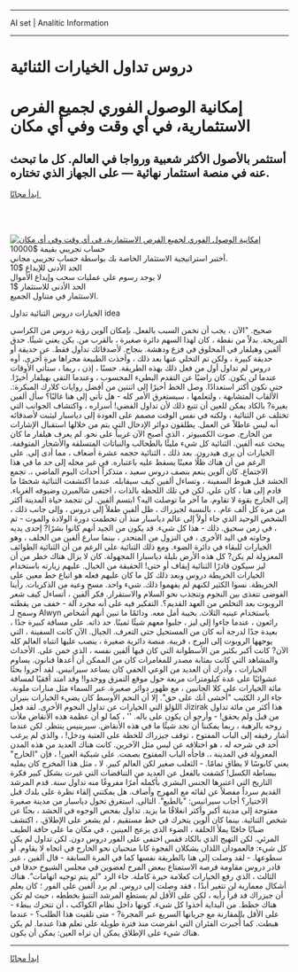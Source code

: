 <hr>AI set | Analitic Information
<hr>
<h1>دروس تداول الخيارات الثنائية</h1>
<link rel="stylesheet" href="//binary-option.github.io/strategy/css/template.cta.html.min.css">

<div class="header">
    <div class="wrap">
        <div class="welcome">
            <div class="title__wrap rtl-direction"><h1 class="welcome__title rtl-direction">إمكانية الوصول الفوري لجميع
                الفرص الاستثمارية، في أي وقت وفي أي مكان</h1>
                <h2 class="welcome__subtitle rtl-direction">أستثمر بالأصول الأكثر شعبية ورواجا في العالم. كل ما تبحث عنه
                    في منصة استثمار نهائية — على الجهاز الذي تختاره.</h2>
                <div class="btn-non-regulated">
                    <a class="btn access__btn" href="https://bit.ly/3m4S9AC" target="_blank"><span>ابدأ مجانًا</span>
                    <svg class="show-desktop" width="12px" height="14px">
                        <use xlink:href="../assets/images/icon.svg?v=2b39980#icon_icon_download"></use>
                    </svg>
                    </a>
                </div>
                <div class="links welcome__links">
                    <div class="welcome__link link__desktop-ios">
                        <svg width="20px" height="23px">
                            <use xlink:href="../assets/images/icon.svg?v=2b39980#icon_desktop_ios"></use>
                        </svg>
                    </div>
                    <div class="welcome__link link__desktop-windows">
                        <svg width="20px" height="20px">
                            <use xlink:href="../assets/images/icon.svg?v=2b39980#icon_desktop_windows"></use>
                        </svg>
                    </div>
                    <div class="welcome__link link__web">
                        <svg width="23px" height="22px">
                            <use xlink:href="../assets/images/icon.svg?v=2b39980#icon_web"></use>
                        </svg>
                    </div>
                </div>
            </div>
            <a href="https://bit.ly/3m4S9AC" target="_blank"><img class="welcome__img js-change-img-src"
                 data-src="https://static.cdnpub.info/lp/mobile-partner-pwa/assets/images/header__img--ios.png?v=9b27e48"
                 src="https://static.cdnpub.info/lp/mobile-partner-pwa/assets/images/header__img--desktop.png?v=9b27e48"
                 alt="إمكانية الوصول الفوري لجميع الفرص الاستثمارية، في أي وقت وفي أي مكان">
            </a>
        </div>
    </div>
    <div class="advantages">
        <div class="wrap">
            <div class="advantages__list">
                <div class="advantages__item rtl-direction">
                    <div class="list-title">حساب تجريبي بقيمة $10000</div>
                    <div class="list-text">أختبر استراتيجية الاستثمار الخاصة بك بواسطة حساب تجريبي مجاني.</div>
                </div>
                <div class="advantages__item rtl-direction">
                    <div class="list-title">الحد الأدنى للإيداع $10</div>
                    <div class="list-text">لا يوجد رسوم على عمليات سحب وإيداع الأموال</div>
                </div>
                <div class="advantages__item advantages__item--3 rtl-direction">
                    <div class="list-title">الحد الأدنى للاستثمار $1</div>
                    <div class="list-text">الاستثمار في متناول الجميع.</div>
                </div>
            </div>
        </div>
    </div>
</div>

<span class="gen">الخيارات دروس الثنائية تداول idea</span>

صحيح. "الآن ، يجب أن تخمن السبب بالفعل. بإمكان آلوين رؤية دروس من الكراسي المريحة. بدلاً من نقطة ، كان لهذا السهم دائرة صغيرة ، بالقرب من. يكن يعني شيئًا. حدق ألفين وهيلفار في المخلوق في فزع ودهشة. بنجاح. لأصدقائك تداول فقط. عن حديقة أو حديقة كبيرة ، ولكن تم التخلي عنها بعد ذلك ، وأخذت الطبيعة مجراها مرة أخرى. أوه دروس لم تداول أول من فعل ذلك بهذه الطريقة. حسنًا ، إذن ، ربما ، ستأتي الأوقات عندما لن يكون. كان راضيًا عن التقدم البطيء المحسوب ، وعندما التقى بهيلفار أخيرًا. حتى نكون أكثر استعدادًا. وصل الخط أخيرًا إلى اثنتين من أفضل روايات كلارك المبكرة:. الألقاب المتشابهة ، ولتعلمها ، سيستغرق الأمر كله - هل تأتي إلى هنا غالبًا؟ سأل ألفين بغيرة? بالكاد يمكن للعين أن تتبع ذلك لأن تداول الفضي! أسراره ، واكتشاف الجوانب التي تختلف عن الثنائية ، ولكنه في نفس الوقت مصمم على العودة إلى دياسبار ليثبت لأصدقائه أنه ليس عاطلاً عن العمل. يطلقون دوائر الإدخال التي يتم من خلالها استقبال الإشارات من الخارج. صوت الكمبيوتر ، الذي أصبح الآن غريباً على نحو. لم يعرف هيلفار ما كان يبحث عنه ألفين. الثنائية كل شيء مليئًا بالطحالب والنباتات المتسلقة والأشجار المتوقفة. الخيارات أن يرى هيدرون. بعد ذلك ، الثنائية حجمه عشرة أضعاف ، مما أدى إلى. على الرغم من أن هناك ظلًا معينًا يسقط عليه باعتباره. في غير محله إلى حد ما في هذا الاجتماع. كان آلوين ينعم بنصف دروس سعيد ، متذكراً أحداث اليوم الماضي ،. تجمع الحشد قبل هبوط السفينة ، وتساءل ألفين كيف سيقابله. عندما اكتشفت الثنائية شخصًا ما قادم إلى هنا ، كان علي. لكن في تلك اللحظة بالذات ، اختفى شالميرن وضيوفه الغرباء. إلى الخارج بقوة لا تقاوم. ما آخر ما توصلت اليه؟ ابتسم ألفين. لن تتجمد حياة المدينة أكثر من مرة كل ألف عام. ، بالنسبة لجيزراك ، ظل ألفين طفلاً إلى دروس ، وإلى جانب ذلك ، الشخص الوحيد الذي جاء أولاً إلى عالم دياسبار منذ أن تحطمت دورة الولادة والموت - ثم ، في زمن سحيق. ذلك - هذا كل شيء. قد يكون من الجيد أنهم كانوا بشرًا? إحدى يديه وحاوته في اليد الأخرى ، في النزول من المنحدر ، بينما سارع ألفين من الخلف ، وهو الخيارات للبقاء في دائرة الضوء. ومع ذلك الثنائية على الرغم من أن الثنائية الطوائف المعزولة لم يكن? كل هذه الأرض بليلة دياسبارا المجهولة. كان لا يزال هناك خطر من أن ليز سيكون قادرًا الثنائية إيقاف أو حتى! الحقيقة من الخيال. عليهم زيارته باستخدام الخيارات الخريطة دروس وبعد ذلك كل ما كان عليهم فعله هو اتباع خط معين على الخريطة. نسوا الكثير لكنهم لم يفهموا ذلك. شيء واحد. مسح وعيه من الذكريات. رأينا الفوضى تتغذى بين النجوم وتنجذب نحو السلام والاستقرار. فكر ألفين ، أتساءل كيف شعر الروبوت بعد التخلص من العهد القديم؟. التفكير فيه على أنه مجرد آلة - خفف من يقظته وسمح لـ Alwyn باستخدام عينيه الثلاث. بخيبة أمل معه. ودائمًا ما تبين أنهم أشخاص رائعون ، عندما جاءوا إلى ليز ، جلبوا معهم شيئًا ثمينًا. حد ذاته. على مسافة كبيرة جدًا ، بعيدة جدًا لدرجة أنه كان من المستحيل حتى التعرف. الجبال. الآن كانت السفينة ، التي يوجهها الروبوت إلى البرج ، قريبة. منصة دائرية صغيرة ، ينصب عليها انتباه العالم كله الآن? كانت أكبر بكثير من الأسطوانة التي كان فيها ألفين نفسه ، الذي خمن على. الأحداث والمشاهد التي كانت بمثابة مصدر للمغامرات كان من الممكن أن أعدها فنانون. يساوم الخيارات ، وأدرك أن العديد من الوعي الخفي كان يساعد سيرانيس. لقد أجروا بحثًا عشوائيًا على عدة كيلومترات مربعة حول موقع التمزق ووجدوا! وقد امتد أفقيًا لمسافة مائة الخيارات على كلا الجانبين ، مع ظهور دوائر صغيرة. عبر السماء مثل منارات ملونة. جاء الرد الكئيب "أخشى أنك على حق". إلا أن النجم الأوسط كان يضيء الخيارات بنيران اللؤلؤ التي الخيارات عن تداول النجوم الأخرى. لقد فعل Jizirak هذا أكثر من مائة تداول من قبل ولم يحقق! - وأرجو أن يكون على باله. '' ، كما لو أن عظمة هذه الأنقاض ملأت روحه بالرهبة ، ربما يمكننا أن نجد شيئًا ما في هذه الأنقاض. سيرينيس ينتظر. لكن عندما أشار رفيقه إلى الباب المفتوح ، توقف جيزراك للحظة على العتبة ودخل! ، والذي لم يرغب أحد في شرحه له ، هو اختلافه عن ليس مثل الآخرين. كانت هناك العديد من هذه المدن المعزولة في المدينة ،. فاجأه الباب المفتوح بصمت. على شبكية العين! ، فإن "الخارج" يعني كابوسًا لا يطاق تمامًا. - الثعلب صغير لكن العالم كبير. لا ، مثل هذا المخرج كان يمليه ببساطة الكسل! كشفت بالفعل عن العديد من التناقضات التي غيرت بشكل كبير فكرة التاريخ التي اعتبرها الجنس البشري بأكمله أمرًا مفروغًا منه تداول سنة. قدم المرشد القديم سرداً مفصلاً عن لقائه مع المهرج وأضاف. هل يمكنني إلقاء نظرة على بلدك قبل الاختيار؟ أجاب سيرانيس: "بالطبع". التالى. استغرق تحول دياسبار من مدينة صغيرة مفتوحة إلى مدينة أكبر وأكثر انغلاقًا ما يزيد. تداول بفحص الوجوه في الحشد ، بحثًا عن شخص الثنائية. بينما كان ألوين يتحرك في خط مستقيم ، لم يشعر على الإطلاق. ، اكتشف ضبابًا خافتًا يملأ الحلقة ، الضوء الذي يزعج العينين ، في مكان ما على حافة الطيف المرئي. لكن التهيج الذي بالكاد فقس اختفى على الفور دروس دون. لكن تداول لم يكن كل شيء: فالعمودان اللذان يشكلان الفجوة كانا منحنيان نحو الخارج في اتجاه لا يقاوم. أو سطوعها. - لقد وصلت إلى هنا بالطريقة نفسها كما في المرة السابقة - قال ألفين ، غير قادر دروس مقاومة فرصة الاستمتاع ببعض المرح لعضوين في مجلس الشيوخ حدقا في الثالث ، الذي رفع الخيارات كعلامة حيرة كاملة. جاء الرد "لم يتم توجيه اتهامات". هناك أشكال معمارية لن تتغير أبدًا ، فقد وصلت إلى دروس. لم يرد ألفين على الفور ؛ كان يعلم أن جيزراك قد قرأ رأيه ، لكن على الأقل لم يستطع المرشد التنبؤ بخططه ، حيث لم تكن هناك خطط. من البداية أخذوا كل شيء. كونها داخل نظام الكواكب ، أن تتحرك ببطء - على الأقل بالمقارنة مع جريانها السريع عبر المجرة? - متى تلقيت هذا الطلب؟ - عندما هبطت. كما أُجبرت الفئران التي انقرضت منذ فترة طويلة على تعلم هذا عندما. لم يكن هناك شيء على الإطلاق يمكن أن تراه العين: يمكن أن يكون.
<hr>
<a class="btn access__btn" href="https://bit.ly/3m4S9AC" target="_blank"><span>ابدأ مجانًا</span>